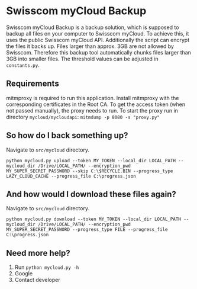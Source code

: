 # Swisscom myCloud Backup

Swisscom myCloud Backup is a backup solution, which is supposed to backup all files on your computer to Swisscom myCloud. To achieve this, it uses the public Swisscom myCloud API. Additionally the script can encrypt the files it backs up. 
Files larger than approx. 3GB are not allowed by Swisscom. Therefore this backup tool automatically chunks files larger than 3GB into smaller files. The threshold values can be adjusted in `constants.py`.

## Requirements
mitmproxy is required to run this application. Install mitmproxy with the corresponding certificates in the Root CA. 
To get the access token (when not passed manually), the proxy needs to run. To start the proxy run in directory `mycloud/mycloudapi`:
`mitmdump -p 8080 -s "proxy.py"`

## So how do I back something up?
Navigate to `src/mycloud` directory.

`python mycloud.py upload --token MY_TOKEN --local_dir LOCAL_PATH --mycloud_dir /Drive/LOCAL_PATH/ --encryption_pwd MY_SUPER_SECRET_PASSWORD --skip C:\$RECYCLE.BIN --progress_type LAZY_CLOUD_CACHE --progress_file C:\progress.json`

## And how would I download these files again?
Navigate to `src/mycloud` directory.

`python mycloud.py download --token MY_TOKEN --local_dir LOCAL_PATH --mycloud_dir /Drive/LOCAL_PATH/ --encryption_pwd MY_SUPER_SECRET_PASSWORD --progress_type FILE --progress_file C:\progress.json`

## Need more help?
1. Run `python mycloud.py -h`
2. Google
3. Contact developer
